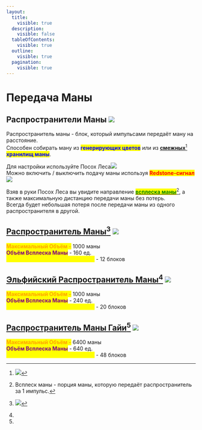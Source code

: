 ```yaml
---
layout:
  title:
    visible: true
  description:
    visible: false
  tableOfContents:
    visible: true
  outline:
    visible: true
  pagination:
    visible: true
---
```


# Передача Маны

## Распространители Маны ![](https://media.discordapp.net/attachments/1125896171848732772/1129806992786063380/--1.gif)

Распространитель маны - блок, который импульсами передаёт ману на расстояние.\
Способен собирать ману из <mark style="color:blue;">**генерирующих цветов**</mark> или из [**смежных**](#user-content-fn-1)[^1] <mark style="color:blue;">**хранилищ маны**</mark>.

Для настройки используйте Посох Леса![](https://ftbwiki.org/images/8/86/Grid\_Wand\_of\_the\_Forest.png)\
Можно включить / выключить подачу маны используя <mark style="color:red;">**Redstone-сигнал**</mark>![](https://ftbwiki.org/images/f/fd/Grid\_Redstone.png)

Взяв в руки Посох Леса вы увидите направление [<mark style="color:green;">**всплеска маны**</mark>](#user-content-fn-2)[^2], а также максимальную дистанцию передачи маны без потерь.\
Всегда будет небольшая потеря после передачи маны из одного распространителя в другой.

## [Распространитель Маны](#user-content-fn-3)[^3]  ![](https://ftbwiki.org/images/8/84/Grid\_Mana\_Spreader.png)

<mark style="color:orange;">**Максимальный Объём -**</mark> 1000 маны\
<mark style="color:purple;">**Объём Всплеска Маны**</mark> - 160 ед.\
<mark style="color:yellow;">**Расстояние передачи без потерь**</mark> - 12 блоков

## [Эльфийский Распространитель Маны](#user-content-fn-4)[^4] ![](https://ftbwiki.org/images/8/82/Grid\_Elven\_Mana\_Spreader.png)

<mark style="color:orange;">**Максимальный Объём -**</mark> 1000 маны\
<mark style="color:purple;">**Объём Всплеска Маны**</mark> - 240 ед.\
<mark style="color:yellow;">**Расстояние передачи без потерь**</mark> - 20 блоков

## [Распространитель Маны Гайи](#user-content-fn-5)[^5] ![](https://ftbwiki.org/images/5/57/Grid\_Gaia\_Mana\_Spreader.png)

<mark style="color:orange;">**Максимальный Объём -**</mark> 6400 маны\
<mark style="color:purple;">**Объём Всплеска Маны**</mark> - 640 ед.\
<mark style="color:yellow;">**Расстояние передачи без потерь**</mark> - 48 блоков

[^1]: ![](https://media.discordapp.net/attachments/1125896171848732772/1129856983386828901/-5.png)

[^2]: Всплеск маны - порция маны, которую передаёт распространитель за 1 импульс.

[^3]: ![](https://media.discordapp.net/attachments/1125896171848732772/1132024704182530068/image.png)

[^4]: 

[^5]: 
